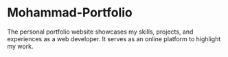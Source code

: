 # Mohammad-Portfolio
The personal portfolio website showcases my skills, projects, and experiences as a web developer. It serves as an online platform to highlight my work.


